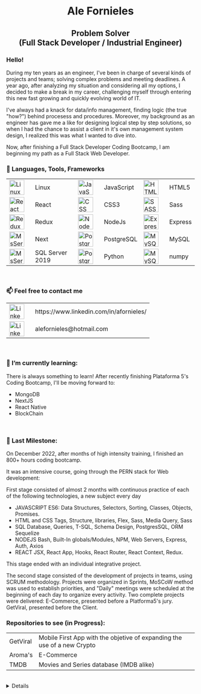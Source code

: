   <h1 align="center">Ale Fornieles</h1>
   <h2 align="center">Problem Solver  
   <br> (Full Stack Developer / Industrial Engineer)</h2>

<h3>Hello!</h3>
<p align="justified">
   During my ten years as an engineer, I've been in charge of several kinds of projects and teams; solving complex problems and meeting deadlines. A year ago, after analyzing my situation and considering all my options, I decided to make a break in my career, challenging myself through entering this new fast growing and quickly evolving world of IT.</p>
   <p>I've always had a knack for data/info management, finding logic (the true "how?") behind procesess and procedures. Moreover, my background as an engineer has gave me a like for designing logical step by step solutions, so when I had the chance to assist a client in it's own management system design, I realized this was what I wanted to dive into.</p>
  <p> Now, after finishing a Full Stack Developer Coding Bootcamp, I am beginning my path as a Full Stack Web Developer.
</p>

### 🧰 Languages, Tools, Frameworks

<table align="center">
<tr>
<td><img align="left" alt="Linux" width="40px" style="padding-right:10px;" src="https://cdn.jsdelivr.net/gh/devicons/devicon/icons/linux/linux-original.svg" /></td>
<td>Linux</td>
<td><img align="left" alt="JavaScript" width="40px" style="padding-right:10px;" src="https://cdn.jsdelivr.net/gh/devicons/devicon/icons/javascript/javascript-plain.svg" /></td>
<td>JavaScript</td>
<td><img align="left" alt="HTML" width="40px" style="padding-right:10px;" src="https://cdn.jsdelivr.net/gh/devicons/devicon/icons/html5/html5-plain.svg" /></td>
<td>HTML5</td>
</tr>
<tr>
<td><img align="left" alt="React" width="40px" style="padding-right:10px;" src="https://cdn.jsdelivr.net/gh/devicons/devicon/icons/react/react-original.svg" /></td>
<td>React</td>
<td><img align="left" alt="CSS" width="40px" style="padding-right:10px;" src="https://cdn.jsdelivr.net/gh/devicons/devicon/icons/css3/css3-plain.svg" /></td>
<td>CSS3</td>
<td><img align="left" alt="SASS" width="40px" style="padding-right:10px;" src="https://cdn.jsdelivr.net/gh/devicons/devicon/icons/sass/sass-original.svg" /></td>
<td>Sass</td>
</tr>
<tr>
<td><img align="left" alt="Redux" width="40px" style="padding-right:10px;" src="https://cdn.jsdelivr.net/gh/devicons/devicon/icons/redux/redux-original.svg" /></td>
<td>Redux</td>
<td><img align="left" alt="NodeJS" width="40px" style="padding-right:10px;" src="https://cdn.jsdelivr.net/gh/devicons/devicon/icons/nodejs/nodejs-original.svg" /></td>
<td>NodeJs</td>
<td><img align="left" alt="Express" width="40px" style="padding-right:10px;" src="https://user-images.githubusercontent.com/99204877/207951864-61d16bf3-b546-42ea-87ba-aa69c4ced3c2.jpg" /></td>
<td>Express</td>
</tr>
<tr>
<td><img align="left" alt="MsServer" width="40px" style="padding-right:10px;" src="https://user-images.githubusercontent.com/99204877/208532565-77e4d918-3264-4e34-aa3a-f43b5f954850.png" /></td>
<td>Next</td>
<td><img align="left" alt="PostgresSQL" width="40px" style="padding-right:10px;" src="https://cdn.jsdelivr.net/gh/devicons/devicon/icons/postgresql/postgresql-original.svg" /></td>
<td>PostgreSQL</td>
<td><img align="left" alt="MySQL" width="40px" style="padding-right:10px;" src="https://cdn.jsdelivr.net/gh/devicons/devicon/icons/mysql/mysql-plain-wordmark.svg" /></td>
<td>MySQL</td>
</tr>
<tr>
<td><img align="left" alt="MsServer" width="40px" style="padding-right:10px;" src="https://user-images.githubusercontent.com/99204877/207951378-10c0d79d-13e4-44a6-9bc7-a2943819ff23.png" /></td>
<td>SQL Server 2019</td>
<td><img align="left" alt="PostgresSQL" width="40px" style="padding-right:10px;" src="https://cdn.jsdelivr.net/gh/devicons/devicon/icons/python/python-original.svg" /></td>
<td>Python</td>
<td><img align="left" alt="MySQL" width="40px" style="padding-right:10px;" src="https://cdn.jsdelivr.net/gh/devicons/devicon/icons/numpy/numpy-original.svg" /></td>
<td>numpy</td>
</tr>
</table>

<br />

### 📫 Feel free to contact me
<table>
<tr>
<td><img align="left" alt="Linkedin" width="40px" style="padding-right:10px;" src="https://cdn.jsdelivr.net/gh/devicons/devicon/icons/linkedin/linkedin-original.svg" /></td>
<td>https://www.linkedin.com/in/afornieles/</td>
</tr>
<tr>
<td>
   <img align="left" alt="Linkedin" width="40px" style="padding-right:10px;" src="https://user-images.githubusercontent.com/99204877/207950605-532f8810-7692-4e16-8f8e-e50547f8efb9.png" /></td>
<td>alefornieles@hotmail.com</td>
</tr>
</table>
<br />

### 🌱 I’m currently learning:
  There is always something to learn! After recently finishing Plataforma 5's Coding Bootcamp, I'll be moving forward to:
  - MongoDB
  - NextJS
  - React Native
  - BlockChain
<br />

### 🌱 Last Milestone:
  <p>On December 2022, after months of high intensity training, I finished an 800+ hours coding bootcamp.</p>
  <p>It was an intensive course, going through the PERN stack for Web development:</p>
  <p>First stage consisted of almost 2 months with continuous practice of each of the following technologies, a new subject every day </p>
     
  - JAVASCRIPT ES6:
    Data Structures, Selectors, Sorting, Classes, Objects, Promises.
  - HTML and CSS
    Tags, Structure, libraries, Flex, Sass, Media Query, Sass
  - SQL
    Database, Queries, T-SQL, Schema Design, PostgresSQL, ORM Sequelize
  - NODEJS
    Bash, Built-In globals/Modules, NPM, Web Servers, Express, Auth, Axios
  - REACT
    JSX, React App, Hooks, React Router, React Context, Redux.

   <p>This stage ended with an individual integrative project.</p>
   
   <p>The second stage consisted of the development of projects in teams, using SCRUM methodology.
    Projects were organized in Sprints, MoSCoW method was used to establish priorities, and "Daily" meetings were scheduled at the beginning of each day to organize every activity.
   Two complete projects were delivered:
    E-Commerce, presented before a Platforma5's jury.
    GetViral, presented before the Client.
</p>

### Repositories to see (in Progress):
<table>
   <tr>
      <td>GetViral</td>
      <td>Mobile First App with the objetive of expanding the use of a new Crypto</td>
   </tr>
   <tr>
      <td>Aroma's</td>
      <td>E-Commerce</td>
   </tr>
      <tr>
      <td>TMDB</td>
      <td>Movies and Series database (IMDB alike)</td>
   </tr>
</table>
</br>

<details>
<h3>My Journey So Far</h3>
   <p>I first started coding in "Logo Writer". Yes, "the little turtle". A very simple program designed for helping children make their first steps in programming. And it was fun.</p>
   <p>Some years later, I played a little with Basic and then Visual Basic; although always more as "something to do".</p>
   <p>Finally, in a more "professional environment" I started working with Excel's macros at my first job. And even though it may not be considered strictly "programming", I saved hundreds of hours just by thinking the complete flow of information, detecting where and how to process it; and what output was required.</p>
   <p>Throughout my entire career as engineer, I always ended up being the one responsible for designing the flow and management of information; and in some cases, even being the representative of (and responsible for) my department in IT projects.</p>
   <p>Decided to make the change, last year I planned two stages:
      During the first half of 2022, I attended several courses:</p>
      
  - Python Programming
  - Python for Data Analysis
  - HTML5, CSS
  - SQL Server 2019
  - JAVA Standard Web Programming
  - Javascript from scratch
  
   <p>And finally, in September, I started the Coding Bootcamp as the final stage in my initiation of this new path.</p>
